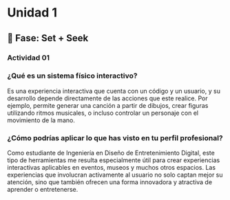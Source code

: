 # Unidad 1

## 🔎 Fase: Set + Seek

### Actividad 01  
### ¿Qué es un sistema físico interactivo? 

Es una experiencia interactiva que cuenta con un código y un usuario, y su desarrollo depende directamente de las acciones que este realice. Por ejemplo, permite generar una canción a partir de dibujos, crear figuras utilizando ritmos musicales, o incluso controlar un personaje con el movimiento de la mano.  

### ¿Cómo podrías aplicar lo que has visto en tu perfil profesional?  

Como estudiante de Ingeniería en Diseño de Entretenimiento Digital, este tipo de herramientas me resulta especialmente útil para crear experiencias interactivas aplicables en eventos, museos y muchos otros espacios. Las experiencias que involucran activamente al usuario no solo captan mejor su atención, sino que también ofrecen una forma innovadora y atractiva de aprender o entretenerse.
